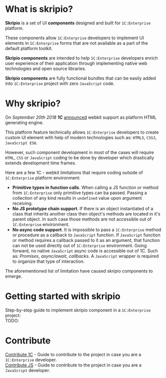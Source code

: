 # What is skripio?
**Skripio** is a set of UI **components** designed and built for `1C:Enterprise` platform. 

These components allow `1C:Enterprise` developers to implement UI elements in `1C:Enterprise` forms that are not available as a part of the default platform toolkit.  

**Skripio components** are intended to help `1C:Enterprise` developers enrich user experience of their application through implementing native web technologies and open source libraries.

**Skripio components** are fully functional bundles that can be easily added into `1C:Enterprise` project with zero `JavaScript` code.

# Why skripio?

On _September 20th 2018_ **1C** [announced](https://wonderland.v8.1c.ru/blog/perevod-klientskikh-prilozheniy-dlya-windows-na-ispolzovanie-webkit-optimizatsiya-otobrazheniya-html/) webkit support as platform HTML generating engine. 

This platform feature technically allows `1C:Enterprise` developers to create custom UI element with help of modern technologies such as: `HTML5`, `CSS3`, `JavaScript ES6`.

However, such component development in most of the cases will require `HTML`, `CSS` or `JavaScript` coding to be done by developer which drastically extends development time frames.

Here are a few 1C - webkit limitations that require coding outside of `1C:Enterprise` platform environment:

- **Primitive types in function calls**. When calling a JS function or method from `1C:Enterprise` only primitive types can ba passed. Passing a collection of any kind results in `undefined` value upon argument receiving.
- **No JS prototype chain support**. If there is an object instantiated of a class that inherits another class then object's methods are located in it's parent object. In such case those methods are not accessible out of `1C:Enterprise` environment.
- **No async code support**. It is impossible to pass a `1C:Enterprise` method or procedure as a callback to `JavaScript` function. If `JavaScript` function or method requires a callback passed to it as an argument, that function can not be used directly out of `1C:Enterprise` environment. Going forward, no native `JavaScript` async code is accessible out of 1C. Such as: _Promises_, _async/await_, _callbacks_. A `JavaScript` wrapper is required to organize that type of interaction.

The aforementioned list of limitation have caused skripio components to emerge.

# Getting started with skripio

Step-by-step guide to implement skripio component in a `1C:Enterprise` project:  
TODO:

# Contribute

[Contribute 1C](https://github.com/fmecgroup/skripio-intro/blob/master/CONTRIBUTE1C.MD) - Guide to contribute to the project in case you are a `1C:Enterprise` developer.  
[Contribute JS](https://github.com/fmecgroup/skripio-intro/blob/master/CONTRIBUTEJS.MD) - Guide to contribute to the project in case you are a `JavaScript` developer.